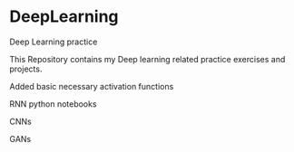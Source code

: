# DeepLearning
Deep Learning practice

This Repository contains my Deep learning related practice exercises and projects.

Added basic necessary activation functions

RNN python notebooks

CNNs

GANs
